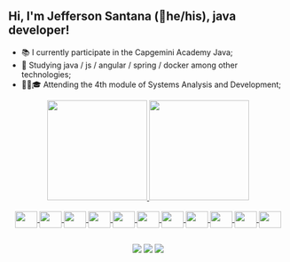 ## Hi, I'm Jefferson Santana (🙂he/his), java developer!

- 📚 I currently participate in the Capgemini Academy Java;
- 🌱 Studying java / js / angular / spring / docker among other technologies;
- 👩‍💻🎓 Attending the 4th module of Systems Analysis and Development;


<div align="center">
    <a href="https://github.com/JeffersonSCamposcoder">
      <img height="180em" src="https://github-readme-stats.vercel.app/api?username=JeffersonSCamposcoder&show_icons=true&theme=dracula&include_all_commits=true&count_private=true"/> 
       <img height="180em" src="https://github-readme-stats.vercel.app/api/top-langs/?username=JeffersonSCamposcoder&layout=compact&langs_count=7&theme=dracula"/> 
 
      
  <div style="display: inline_block"><br>
    <img align="center"  height="30" width="40" src="https://cdn.jsdelivr.net/gh/devicons/devicon/icons/html5/html5-original.svg" />
    <img align="center"  height="30" width="40" src="https://cdn.jsdelivr.net/gh/devicons/devicon/icons/css3/css3-original.svg" />
    <img align="center"  height="30" width="40" src="https://cdn.jsdelivr.net/gh/devicons/devicon/icons/javascript/javascript-original.svg" />
    <img align="center"  height="30" width="40" src="https://cdn.jsdelivr.net/gh/devicons/devicon/icons/bootstrap/bootstrap-original.svg" />
    <img align="center"  height="30" width="40" src="https://cdn.jsdelivr.net/gh/devicons/devicon/icons/typescript/typescript-original.svg" />  
    <img align="center"  height="30" width="40" src="https://cdn.jsdelivr.net/gh/devicons/devicon/icons/angularjs/angularjs-original.svg" />
    <img align="center"  height="30" width="40" src="https://cdn.jsdelivr.net/gh/devicons/devicon/icons/java/java-original.svg" />
    <img align="center"  height="30" width="40" src="https://cdn.jsdelivr.net/gh/devicons/devicon/icons/react/react-original.svg" />
    <img align="center"  height="30" width="40" src="https://cdn.jsdelivr.net/gh/devicons/devicon/icons/spring/spring-original.svg" />  
    <img align="center"  height="30" width="40" src="https://cdn.jsdelivr.net/gh/devicons/devicon/icons/mysql/mysql-original.svg" />
    <img align="center"  height="30" width="40" src="https://cdn.jsdelivr.net/gh/devicons/devicon/icons/python/python-original.svg" />
</div>
  
##
 
<div> 
   <a href="https://www.linkedin.com/in/jeffersoncsantana/a" target="_blank"><img src="https://img.shields.io/badge/-LinkedIn-%230077B5?style=for-the-badge&logo=linkedin&logoColor=white" target="_blank"></a>
  <a href="https://mail.google.com/mail/u/jeffcurtbnu@gmail.com " target="_blank"><img src="https://img.shields.io/badge/-Gmail-%23333?style=for-the-badge&logo=gmail&logoColor=white" target="_blank"></a>
  <a href="https://umzap.com/8I6gJinBZtytNlWqLblQIQ1V6WBZtWOXYnTtbQLznHBNzqLRxr" target="_blank"><img src="https://img.shields.io/badge/WhatsApp-25D366?style=for-the-badge&logo=whatsapp&logoColor=white" target="_blank"></a>


      
      
